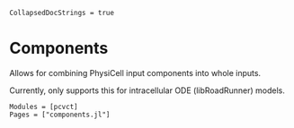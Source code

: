 ```@meta
CollapsedDocStrings = true
```

# Components

Allows for combining PhysiCell input components into whole inputs.

Currently, only supports this for intracellular ODE (libRoadRunner) models.

```@autodocs
Modules = [pcvct]
Pages = ["components.jl"]
```